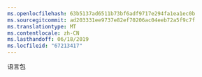 ```yaml
---
ms.openlocfilehash: 63b5137ad6511b73bf6adf9717e294fa1ea1ec0b
ms.sourcegitcommit: ad203331ee9737e82ef70206ac04eeb72a5f9c7f
ms.translationtype: MT
ms.contentlocale: zh-CN
ms.lasthandoff: 06/18/2019
ms.locfileid: "67213417"
---
```

语言包